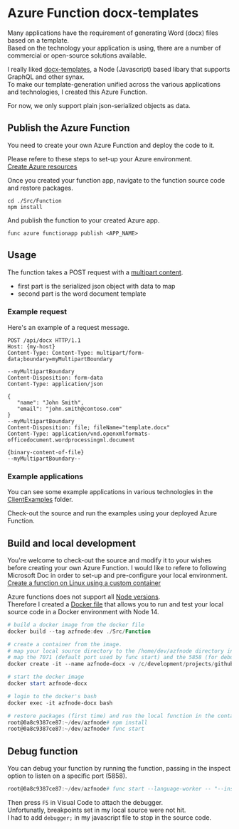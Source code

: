 # Azure Function docx-templates
Many applications have the requirement of generating Word (docx) files based on a template.\
Based on the technology your application is using, there are a number of commercial or open-source solutions available.

I really liked [docx-templates](https://github.com/guigrpa/docx-templates), a Node (Javascript) based libary that supports GraphQL and other synax.\
To make our template-generation unified across the various applications and technologies, I created this Azure Function.

For now, we only support plain json-serialized objects as data.

## Publish the Azure Function
You need to create your own Azure Function and deploy the code to it.

Please refere to these steps to set-up your Azure environment.\
[Create Azure resources](https://docs.microsoft.com/en-us/azure/azure-functions/create-first-function-cli-node?tabs=azure-cli%2Cbrowser#create-supporting-azure-resources-for-your-function)

Once you created your function app, navigate to the function source code and restore packages.
```console
cd ./Src/Function
npm install
```
And publish the function to your created Azure app.
```console
func azure functionapp publish <APP_NAME>
```

## Usage
The function takes a POST request with a [multipart content](https://developer.mozilla.org/en-US/docs/Web/HTTP/Methods/POST#example).
* first part is the serialized json object with data to map
* second part is the word document template

### Example request
Here's an example of a request message.
```
POST /api/docx HTTP/1.1
Host: {my-host}
Content-Type: Content-Type: multipart/form-data;boundary=myMultipartBoundary

--myMultipartBoundary
Content-Disposition: form-data
Content-Type: application/json

{
   "name": "John Smith",
   "email": "john.smith@contoso.com"
}
--myMultipartBoundary
Content-Disposition: file; fileName="template.docx"
Content-Type: application/vnd.openxmlformats-officedocument.wordprocessingml.document

{binary-content-of-file}
--myMultipartBoundary--
```

### Example applications
You can see some example applications in various technologies in the [ClientExamples](./src/ClientExamples) folder.

Check-out the source and run the examples using your deployed Azure Function.

## Build and local development
You're welcome to check-out the source and modify it to your wishes before creating your own Azure Function.
I would like to refere to following Microsoft Doc in order to set-up and pre-configure your local environment.
[Create a function on Linux using a custom container](https://docs.microsoft.com/en-us/azure/azure-functions/functions-create-function-linux-custom-image?tabs=bash%2Cportal&pivots=programming-language-javascript)

Azure functions does not support all [Node versions](https://docs.microsoft.com/en-us/azure/azure-functions/functions-reference-node?tabs=v2#node-version).\
Therefore I created a [Docker file](Dockerfile) that allows you to run and test your local source code in a Docker environment with Node 14.

```powershell
# build a docker image from the docker file
docker build --tag azfnode:dev ./Src/Function

# create a container from the image.
# map your local source directory to the /home/dev/azfnode directory in docker
# map the 7071 (default port used by func start) and the 5858 (for debugging) ports.
docker create -it --name azfnode-docx -v /c/development/projects/github/docx-templates-azure-function/Src/Function:/home/dev/azfnode -p 7071:7071 -p 5858:5858 azfnode:dev

# start the docker image
docker start azfnode-docx

# login to the docker's bash
docker exec -it azfnode-docx bash

# restore packages (first time) and run the local function in the container bash
root@0a8c9387ce87:~/dev/azfnode# npm install
root@0a8c9387ce87:~/dev/azfnode# func start
```

## Debug function
You can debug your function by running the function, passing in the inspect option to listen on a specific port (5858).
```powershell
root@0a8c9387ce87:~/dev/azfnode# func start --language-worker -- "--inspect:0.0.0.0:5858"
```
Then press `F5` in Visual Code to attach the debugger.\
Unfortunatly, breakpoints set in my local source were not hit.\
I had to add `debugger;` in my javascript file to stop in the source code.
